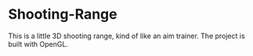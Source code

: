 # Shooting-Range
This is a little 3D shooting range, kind of like an aim trainer. The project is built with OpenGL.
